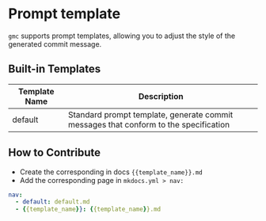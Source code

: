 # Prompt template

`gmc` supports prompt templates, allowing you to adjust the style of the generated commit message.

## Built-in Templates

| Template Name | Description                                         |
| -------- | -------------------------------------------- |
| default     | Standard prompt template, generate commit messages that conform to the specification |

## How to Contribute

- Create the corresponding in docs `{{template_name}}.md`
- Add the corresponding page in `mkdocs.yml > nav:`

```yaml
nav:
  - default: default.md
  - {{template_name}}: {{template_name}}.md
```

